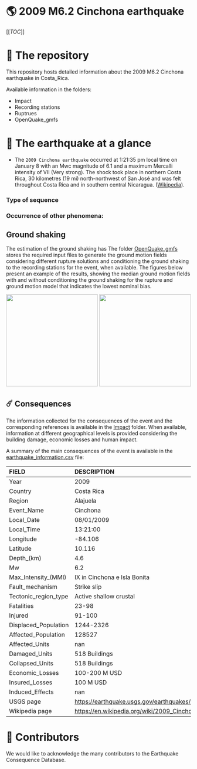 # 🌎 2009 M6.2 Cinchona earthquake
[[_TOC_]]

# 📂 The repository  

This repository hosts detailed information about the 2009 M6.2 Cinchona earthquake in Costa_Rica.

Available information in the folders:

- Impact
- Recording stations
- Ruptrues
- OpenQuake_gmfs 


# 🚀 The earthquake at a glance
- The `2009 Cinchona earthquake` occurred at 1:21:35 pm local time on January 8 with an Mwc magnitude of 6.1 and a maximum Mercalli intensity of VII (Very strong). The shock took place in northern Costa Rica, 30 kilometres (19 mi) north-northwest of San José and was felt throughout Costa Rica and in southern central Nicaragua. ([Wikipedia](https://en.wikipedia.org/wiki/2009_Cinchona_earthquake)). 


### Type of sequence



### Occurrence of other phenomena:



## Ground shaking

The estimation of the ground shaking has The folder [OpenQuake_gmfs](./OpenQuake_gmfs/) stores the required input files to generate the ground motion fields considering different rupture solutions and conditioning the ground shaking to the recording stations for the event, when available. The figures below present an example of the results, showing the median ground motion fields with and without conditioning the ground shaking for the rupture and ground motion model that indicates the lowest nominal bias.

<img src="./OpenQuake_gmfs/median_gmf_stations_none.png" height="250">
<img src="./OpenQuake_gmfs/median_gmf_stations_seismic.png" height="250">

## ☄️ Consequences

The information collected for the consequences of the event and the corresponding references is available in the [Impact](./Impact) folder. When available, information at different geographical levels is provided considering the building damage, economic losses and human impact.

A summary of the main consequences of the event is available in the [earthquake_information.csv](./earthquake_information.csv) file:

| FIELD                | DESCRIPTION                                                            |
|:---------------------|:-----------------------------------------------------------------------|
| Year                 | 2009                                                                   |
| Country              | Costa Rica                                                             |
| Region               | Alajuela                                                               |
| Event_Name           | Cinchona                                                               |
| Local_Date           | 08/01/2009                                                             |
| Local_Time           | 13:21:00                                                               |
| Longitude            | -84.106                                                                |
| Latitude             | 10.116                                                                 |
| Depth_(km)           | 4.6                                                                    |
| Mw                   | 6.2                                                                    |
| Max_Intensity_(MMI)  | IX in Cinchona e Isla Bonita                                           |
| Fault_mechanism      | Strike slip                                                            |
| Tectonic_region_type | Active shallow crustal                                                 |
| Fatalities           | 23-98                                                                  |
| Injured              | 91-100                                                                 |
| Displaced_Population | 1244-2326                                                              |
| Affected_Population  | 128527                                                                 |
| Affected_Units       | nan                                                                    |
| Damaged_Units        | 518 Buildings                                                          |
| Collapsed_Units      | 518 Buildings                                                          |
| Economic_Losses      | 100-200 M USD                                                          |
| Insured_Losses       | 100 M USD                                                              |
| Induced_Effects      | nan                                                                    |
| USGS page            | https://earthquake.usgs.gov/earthquakes/eventpage/usp000gscg/executive |
| Wikipedia page       | https://en.wikipedia.org/wiki/2009_Cinchona_earthquake                 |


# 🌟 Contributors 

We would like to acknowledge the many contributors to the Earthquake Consequence Database.
